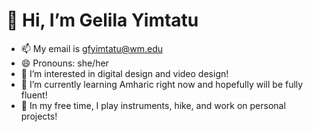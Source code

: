 # 👋 Hi, I’m Gelila Yimtatu
- 📫 My email is gfyimtatu@wm.edu
- 😄 Pronouns: she/her
- 👀 I’m interested in digital design and video design!
- 🌱 I’m currently learning Amharic right now and hopefully will be fully fluent!
- 💞️ In my free time, I play instruments, hike, and work on personal projects!


